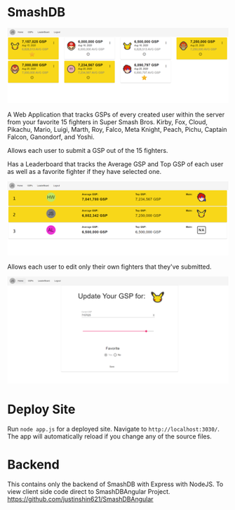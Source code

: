 # SmashDB

![](/images/GSPs.PNG)

A Web Application that tracks GSPs of every created user within the server from your favorite 15 fighters in Super Smash Bros. Kirby, Fox, Cloud, Pikachu, Mario, Luigi, Marth, Roy, Falco, Meta Knight, Peach, Pichu, Captain Falcon, Ganondorf, and Yoshi.

Allows each user to submit a GSP out of the 15 fighters.

Has a Leaderboard that tracks the Average GSP and Top GSP of each user as well as a favorite fighter if they have selected one.

![](/images/Leaderboard.PNG)

Allows each user to edit only their own fighters that they've submitted.

![](/images/Edit.PNG)

# Deploy Site

Run `node app.js` for a deployed site. Navigate to `http://localhost:3030/`. The app will automatically reload if you change any of the source files.

# Backend

This contains only the backend of SmashDB with Express with NodeJS. To view client side code direct to SmashDBAngular Project. https://github.com/justinshin621/SmashDBAngular


